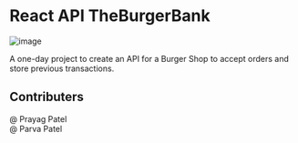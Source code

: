 # React API TheBurgerBank

![image](https://github.com/patelb268/React-API/assets/109325051/37b9c816-d542-4b97-8926-213051b2333f)

A one-day project to create an API for a Burger Shop to accept orders and store previous transactions.
## Contributers
@ Prayag Patel\
@ Parva Patel

